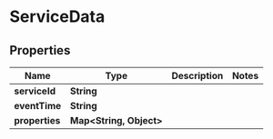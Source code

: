 

# ServiceData


## Properties

| Name | Type | Description | Notes |
|------------ | ------------- | ------------- | -------------|
|**serviceId** | **String** |  |  |
|**eventTime** | **String** |  |  |
|**properties** | **Map&lt;String, Object&gt;** |  |  |



